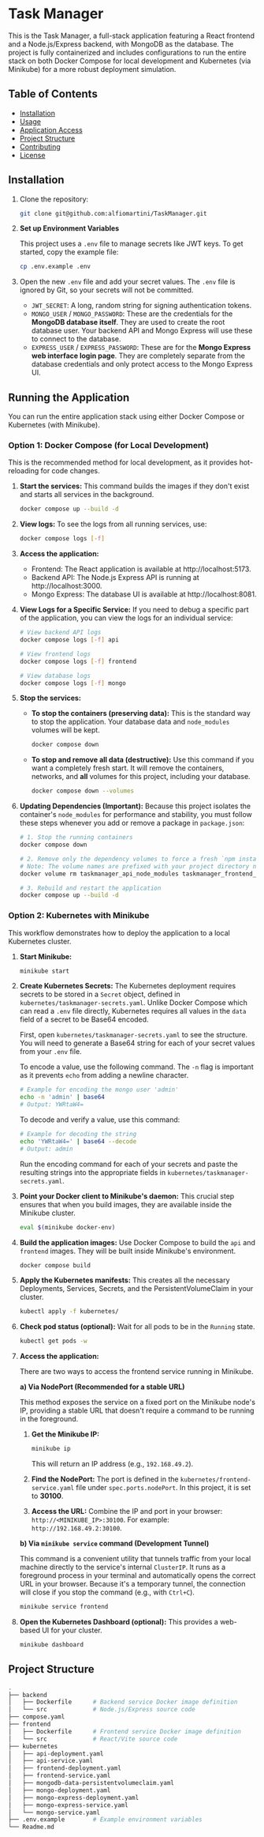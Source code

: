 # Task Manager

This is the Task Manager, a full-stack application featuring a React frontend and a Node.js/Express backend, with MongoDB as the database. The project is fully containerized and includes configurations to run the entire stack on both Docker Compose for local development and Kubernetes (via Minikube) for a more robust deployment simulation.

## Table of Contents

- [Installation](#installation)
- [Usage](#usage)
- [Application Access](#application-access)
- [Project Structure](#project-structure)
- [Contributing](#contributing)
- [License](#license)

## Installation

1. Clone the repository:

   ```bash
   git clone git@github.com:alfiomartini/TaskManager.git
   ```

2. **Set up Environment Variables**

   This project uses a `.env` file to manage secrets like JWT keys. To get started, copy the example file:

   ```bash
   cp .env.example .env
   ```

3. Open the new `.env` file and add your secret values. The `.env` file is ignored by Git, so your secrets will not be committed.

   - `JWT_SECRET`: A long, random string for signing authentication tokens.
   - `MONGO_USER` / `MONGO_PASSWORD`: These are the credentials for the **MongoDB database itself**. They are used to create the root database user. Your backend API and Mongo Express will use these to connect to the database.
   - `EXPRESS_USER` / `EXPRESS_PASSWORD`: These are for the **Mongo Express web interface login page**. They are completely separate from the database credentials and only protect access to the Mongo Express UI.

## Running the Application

You can run the entire application stack using either Docker Compose or Kubernetes (with Minikube).

### Option 1: Docker Compose (for Local Development)

This is the recommended method for local development, as it provides hot-reloading for code changes.

1.  **Start the services:**
    This command builds the images if they don't exist and starts all services in the background.

    ```bash
    docker compose up --build -d
    ```

2.  **View logs:**
    To see the logs from all running services, use:

    ```bash
    docker compose logs [-f]
    ```

3.  **Access the application:**

    - Frontend: The React application is available at http://localhost:5173.
    - Backend API: The Node.js Express API is running at http://localhost:3000.
    - Mongo Express: The database UI is available at http://localhost:8081.

4.  **View Logs for a Specific Service:**
    If you need to debug a specific part of the application, you can view the logs for an individual service:

    ```bash
    # View backend API logs
    docker compose logs [-f] api

    # View frontend logs
    docker compose logs [-f] frontend

    # View database logs
    docker compose logs [-f] mongo
    ```

5.  **Stop the services:**

    - **To stop the containers (preserving data):**
      This is the standard way to stop the application. Your database data and `node_modules` volumes will be kept.
      ```bash
      docker compose down
      ```
    - **To stop and remove all data (destructive):**
      Use this command if you want a completely fresh start. It will remove the containers, networks, and **all** volumes for this project, including your database.
      ```bash
      docker compose down --volumes
      ```

6.  **Updating Dependencies (Important):**
    Because this project isolates the container's `node_modules` for performance and stability, you must follow these steps whenever you add or remove a package in `package.json`:

    ```bash
    # 1. Stop the running containers
    docker compose down

    # 2. Remove only the dependency volumes to force a fresh `npm install`.
    # Note: The volume names are prefixed with your project directory name (e.g., taskmanager_...).
    docker volume rm taskmanager_api_node_modules taskmanager_frontend_node_modules

    # 3. Rebuild and restart the application
    docker compose up --build -d
    ```

### Option 2: Kubernetes with Minikube

This workflow demonstrates how to deploy the application to a local Kubernetes cluster.

1.  **Start Minikube:**
    ```bash
    minikube start
    ```
2.  **Create Kubernetes Secrets:**
    The Kubernetes deployment requires secrets to be stored in a `Secret` object, defined in `kubernetes/taskmanager-secrets.yaml`. Unlike Docker Compose which can read a `.env` file directly, Kubernetes requires all values in the `data` field of a secret to be Base64 encoded.

    First, open `kubernetes/taskmanager-secrets.yaml` to see the structure. You will need to generate a Base64 string for each of your secret values from your `.env` file.

    To encode a value, use the following command. The `-n` flag is important as it prevents `echo` from adding a newline character.

    ```bash
    # Example for encoding the mongo user 'admin'
    echo -n 'admin' | base64
    # Output: YWRtaW4=
    ```

    To decode and verify a value, use this command:

    ```bash
    # Example for decoding the string
    echo 'YWRtaW4=' | base64 --decode
    # Output: admin
    ```

    Run the encoding command for each of your secrets and paste the resulting strings into the appropriate fields in `kubernetes/taskmanager-secrets.yaml`.

3.  **Point your Docker client to Minikube's daemon:** This crucial step ensures that when you build images, they are available inside the Minikube cluster.
    ```bash
    eval $(minikube docker-env)
    ```
4.  **Build the application images:** Use Docker Compose to build the `api` and `frontend` images. They will be built inside Minikube's environment.
    ```bash
    docker compose build
    ```
5.  **Apply the Kubernetes manifests:** This creates all the necessary Deployments, Services, Secrets, and the PersistentVolumeClaim in your cluster.
    ```bash
    kubectl apply -f kubernetes/
    ```
6.  **Check pod status (optional):** Wait for all pods to be in the `Running` state.
    ```bash
    kubectl get pods -w
    ```
7.  **Access the application:**

    There are two ways to access the frontend service running in Minikube.

    **a) Via NodePort (Recommended for a stable URL)**

    This method exposes the service on a fixed port on the Minikube node's IP, providing a stable URL that doesn't require a command to be running in the foreground.

    1.  **Get the Minikube IP:**

        ```bash
        minikube ip
        ```

        This will return an IP address (e.g., `192.168.49.2`).

    2.  **Find the NodePort:** The port is defined in the `kubernetes/frontend-service.yaml` file under `spec.ports.nodePort`. In this project, it is set to **30100**.

    3.  **Access the URL:** Combine the IP and port in your browser: `http://<MINIKUBE_IP>:30100`. For example: `http://192.168.49.2:30100`.

    **b) Via `minikube service` command (Development Tunnel)**

    This command is a convenient utility that tunnels traffic from your local machine directly to the service's internal `ClusterIP`. It runs as a foreground process in your terminal and automatically opens the correct URL in your browser. Because it's a temporary tunnel, the connection will close if you stop the command (e.g., with `Ctrl+C`).

    ```bash
    minikube service frontend
    ```

8.  **Open the Kubernetes Dashboard (optional):** This provides a web-based UI for your cluster.
    ```bash
    minikube dashboard
    ```

## Project Structure

```bash
.
├── backend
│   ├── Dockerfile      # Backend service Docker image definition
│   └── src             # Node.js/Express source code
├── compose.yaml
├── frontend
│   ├── Dockerfile      # Frontend service Docker image definition
│   └── src             # React/Vite source code
├── kubernetes
│   ├── api-deployment.yaml
│   ├── api-service.yaml
│   ├── frontend-deployment.yaml
│   ├── frontend-service.yaml
│   ├── mongodb-data-persistentvolumeclaim.yaml
│   ├── mongo-deployment.yaml
│   ├── mongo-express-deployment.yaml
│   ├── mongo-express-service.yaml
│   └── mongo-service.yaml
├── .env.example        # Example environment variables
└── Readme.md
```
